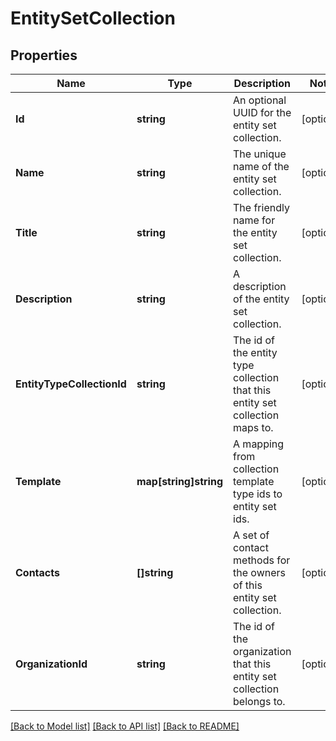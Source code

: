 # EntitySetCollection

## Properties

Name | Type | Description | Notes
------------ | ------------- | ------------- | -------------
**Id** | **string** | An optional UUID for the entity set collection. | [optional] 
**Name** | **string** | The unique name of the entity set collection. | [optional] 
**Title** | **string** | The friendly name for the entity set collection. | [optional] 
**Description** | **string** | A description of the entity set collection. | [optional] 
**EntityTypeCollectionId** | **string** | The id of the entity type collection that this entity set collection maps to. | [optional] 
**Template** | **map[string]string** | A mapping from collection template type ids to entity set ids. | [optional] 
**Contacts** | **[]string** | A set of contact methods for the owners of this entity set collection. | [optional] 
**OrganizationId** | **string** | The id of the organization that this entity set collection belongs to. | [optional] 

[[Back to Model list]](../README.md#documentation-for-models) [[Back to API list]](../README.md#documentation-for-api-endpoints) [[Back to README]](../README.md)


